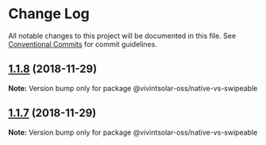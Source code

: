 # Change Log

All notable changes to this project will be documented in this file.
See [Conventional Commits](https://conventionalcommits.org) for commit guidelines.

## [1.1.8](https://github.com/vivintsolar-oss/react-native-components/compare/@vivintsolar-oss/native-vs-swipeable@1.1.6...@vivintsolar-oss/native-vs-swipeable@1.1.8) (2018-11-29)

**Note:** Version bump only for package @vivintsolar-oss/native-vs-swipeable





## [1.1.7](https://github.com/vivintsolar-oss/react-native-components/compare/@vivintsolar-oss/native-vs-swipeable@1.1.6...@vivintsolar-oss/native-vs-swipeable@1.1.7) (2018-11-29)

**Note:** Version bump only for package @vivintsolar-oss/native-vs-swipeable
